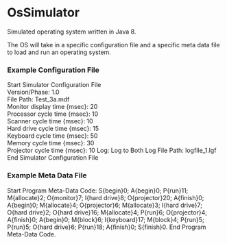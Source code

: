 # OsSimulator
Simulated operating system written in Java 8.

The OS will take in a specific configuration file and a specific meta data file to load and run an operating system.

### Example Configuration File

Start Simulator Configuration File <br />
Version/Phase: 1.0 <br />
File Path: Test_3a.mdf <br />
Monitor display time {msec}: 20 <br />
Processor cycle time {msec}: 10 <br />
Scanner cycle time {msec}: 10 <br />
Hard drive cycle time {msec}: 15 <br />
Keyboard cycle time {msec}: 50 <br />
Memory cycle time {msec}: 30 <br />
Projector cycle time {msec}: 10
Log: Log to Both
Log File Path: logfile_1.lgf
End Simulator Configuration File


### Example Meta Data File

Start Program Meta-Data Code:
S{begin}0; A{begin}0; P{run}11; M{allocate}2;
O{monitor}7; I{hard drive}8; O{projector}20; A{finish}0;
A{begin}0; M{allocate}4; O{projector}6; M{allocate}3; I{hard drive}7;
O{hard drive}2; O{hard drive}16; M{allocate}4;
P{run}6; O{projector}4; A{finish}0; A{begin}0; M{block}6; I{keyboard}17;
M{block}4; P{run}5; P{run}5; O{hard drive}6;
P{run}18; A{finish}0; S{finish}0.
End Program Meta-Data Code.

